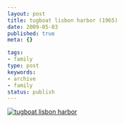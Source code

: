 ```yaml
---
layout: post
title: tugboat lisbon harbor (1965)
date: 2009-05-03
published: true
meta: {}

tags:
- family
type: post
keywords:
- archive
- family
status: publish
---
```

[![tugboat lisbon harbor](http://media.eick.us/2011/05/334321694_48ebdc2bd2.jpg)](http://www.flickr.com/photos/19429588@N00/334321694 "View 'tugboat lisbon harbor' on Flickr.com")
